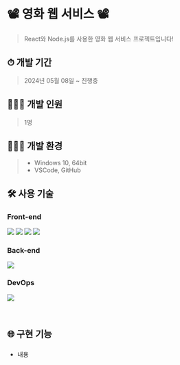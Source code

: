 # 📽 영화 웹 서비스 📽

> React와 Node.js를 사용한 영화 웹 서비스 프로젝트입니다!
> <br>

## ⏱ 개발 기간

> 2024년 05월 08일 ~ 진행중
> <br>

## 🙋🏻‍♀️ 개발 인원

> 1명
> <br>

## 👩🏻‍💻 개발 환경

> - Windows 10, 64bit
> - VSCode, GitHub
>   <br>

## 🛠 사용 기술

### Front-end

 <p>
  <!-- HTML5 스킬 아이콘 -->
  <img src="https://img.shields.io/badge/HTML5-E34F26?style=for-the-badge&logo=html5&logoColor=white"/>
  <!-- CSS3 스킬 아이콘 -->
  <img src="https://img.shields.io/badge/CSS3-1572B6?style=for-the-badge&logo=CSS3&logoColor=white">
  <!-- JavaScript 스킬 아이콘 -->
  <img src="https://img.shields.io/badge/JavaScript-F7DF1E?style=for-the-badge&logo=JavaScript&logoColor=white"/>
  <!-- React 스킬 아이콘 -->
  <img src="https://img.shields.io/badge/React-20232A?style=for-the-badge&logo=react&logoColor=61DAFB"/>
 </p>

### Back-end

 <p>
  <!-- Node.js 스킬 아이콘 -->
  <img src="https://img.shields.io/badge/Node.js-43853D?style=for-the-badge&logo=node.js&logoColor=white"/>
 </p>

### DevOps

  <p>
    <!-- GitHub 스킬 아이콘 -->
    <img src="https://img.shields.io/badge/GitHub-100000?style=for-the-badge&logo=github&logoColor=white"/>
  </p>
<br>

## 🌐 구현 기능

###

- 내용
